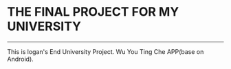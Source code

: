 # THE FINAL PROJECT FOR MY UNIVERSITY
----
This is logan's End University Project. Wu You Ting Che APP(base on Android).

